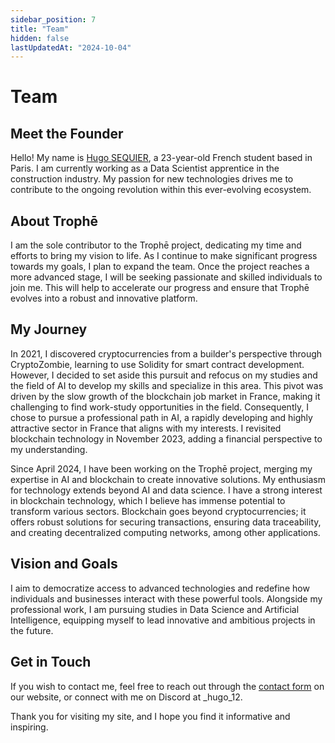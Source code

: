 ```yaml
---
sidebar_position: 7
title: "Team"
hidden: false
lastUpdatedAt: "2024-10-04"
---
```


# Team

## Meet the Founder

Hello! My name is <a href="https://linktr.ee/sequierh" target="_blank">Hugo SEQUIER</a>, a 23-year-old French student based in Paris. I am currently working as a Data Scientist apprentice in the construction industry. My passion for new technologies drives me to contribute to the ongoing revolution within this ever-evolving ecosystem.

## About Trophē

I am the sole contributor to the Trophē project, dedicating my time and efforts to bring my vision to life. As I continue to make significant progress towards my goals, I plan to expand the team. Once the project reaches a more advanced stage, I will be seeking passionate and skilled individuals to join me. This will help to accelerate our progress and ensure that Trophē evolves into a robust and innovative platform.

## My Journey

In 2021, I discovered cryptocurrencies from a builder's perspective through CryptoZombie, learning to use Solidity for smart contract development. However, I decided to set aside this pursuit and refocus on my studies and the field of AI to develop my skills and specialize in this area. This pivot was driven by the slow growth of the blockchain job market in France, making it challenging to find work-study opportunities in the field. Consequently, I chose to pursue a professional path in AI, a rapidly developing and highly attractive sector in France that aligns with my interests. I revisited blockchain technology in November 2023, adding a financial perspective to my understanding.

Since April 2024, I have been working on the Trophē project, merging my expertise in AI and blockchain to create innovative solutions. My enthusiasm for technology extends beyond AI and data science. I have a strong interest in blockchain technology, which I believe has immense potential to transform various sectors. Blockchain goes beyond cryptocurrencies; it offers robust solutions for securing transactions, ensuring data traceability, and creating decentralized computing networks, among other applications.

## Vision and Goals

I aim to democratize access to advanced technologies and redefine how individuals and businesses interact with these powerful tools. Alongside my professional work, I am pursuing studies in Data Science and Artificial Intelligence, equipping myself to lead innovative and ambitious projects in the future.

## Get in Touch

If you wish to contact me, feel free to reach out through the [contact form](https://trophe.net/contact) on our website, or connect with me on Discord at _hugo_12.

Thank you for visiting my site, and I hope you find it informative and inspiring.

